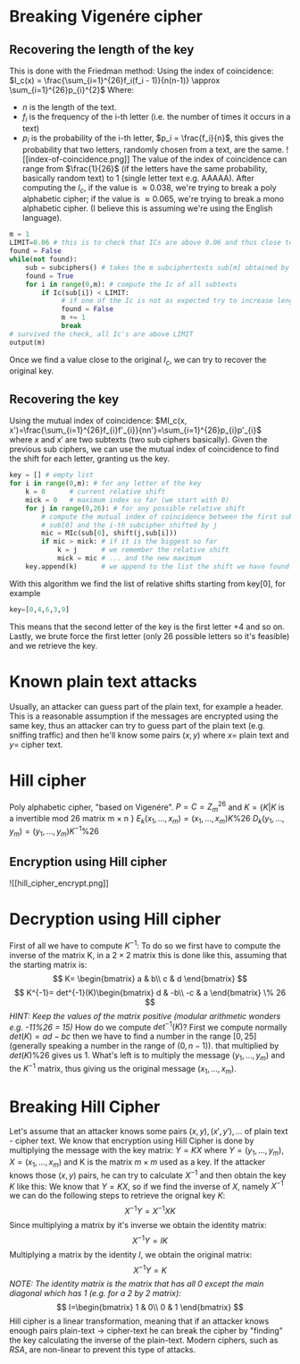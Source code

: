 # Breaking Vigenére cipher
## Recovering the length of the key
This is done with the Friedman method:
Using the index of coincidence:
$I_c(x) = \frac{\sum_{i=1}^{26}f_i(f_i - 1)}{n(n-1)} \approx \sum_{i=1}^{26}p_{i}^{2}$
Where:
- $n$ is the length of the text.
- $f_i$ is the frequency of the i-th letter (i.e. the number of times it occurs in a text)
- $p_i$ is the probability of the i-th letter, $p_i = \frac{f_i}{n}$, this gives the probability that two letters, randomly chosen from a text, are the same.
![[index-of-coincidence.png]]
The value of the index of coincidence can range from $\frac{1}{26}$ (if the letters have the same probability, basically random text) to $1$ (single letter text e.g. AAAAA).
After computing the $I_c$, if the value is $\approx 0.038$, we're trying to break a poly alphabetic cipher; if the value is $\approx 0.065$, we're trying to break a mono alphabetic cipher. (I believe this is assuming we're using the English language).
```python
m = 1
LIMIT=0.06 # this is to check that ICs are above 0.06 and thus close to 0.065
found = False
while(not found):
    sub = subciphers() # takes the m subciphertexts sub[m] obtained by selecting one letter every m
    found = True
    for i in range(0,m): # compute the Ic of all subtexts
        if Ic(sub[i]) < LIMIT:
             # if one of the Ic is not as expected try to increase length
             found = False
             m += 1
             break
# survived the check, all Ic's are above LIMIT
output(m)
```
Once we find a value close to the original $I_c$, we can try to recover the original key.
## Recovering the key
Using the mutual index of coincidence:
$MI_c(x, x')=\frac{\sum_{i=1}^{26}f_{i}f'_{i}}{nn'}=\sum_{i=1}^{26}p_{i}p'_{i}$  
where $x$ and $x'$ are two subtexts (two sub ciphers basically).
Given the previous sub ciphers, we can use the mutual index of coincidence to find the shift for each letter, granting us the key.
```python
key = [] # empty list
for i in range(0,m): # for any letter of the key
    k = 0      # current relative shift
    mick = 0   # maximum index so far (we start with 0)
    for j in range(0,26): # for any possible relative shift
        # compute the mutual index of coincidence between the first subcipher 
        # sub[0] and the i-th subcipher shifted by j
        mic = MIc(sub[0], shift(j,sub[i]))
        if mic > mick: # if it is the biggest so far
            k = j      # we remember the relative shift
            mick = mic # ... and the new maximum
    key.append(k)      # we append to the list the shift we have found
```
With this algorithm we find the list of relative shifts starting from key[0], for example
```python
key=[0,4,6,3,9]
```
This means that the second letter of the key is the first letter $+4$ and so on.
Lastly, we brute force the first letter (only $26$ possible letters so it's feasible) and we retrieve the key.

# Known plain text attacks
Usually, an attacker can guess part of the plain text, for example a header. This is a reasonable assumption if the messages are encrypted using the same key, thus an attacker can try to guess part of the plain text (e.g. sniffing traffic) and then he'll know some pairs $(x,y)$ where $x=$ plain text and $y=$ cipher text.

# Hill cipher
Poly alphabetic cipher, "based on Vigenére".
$P=C=Z_m^{26}$ and $K=\{K|K$ is a invertible mod 26 matrix m $\times$ n $\}$
$E_k(x_1, \dots, x_m) = (x_1, \dots, x_m) K \% 26$ 
$D_k(y_1, \dots, y_m) = (y_1, \dots, y_m) K^{-1} \% 26$ 
## Encryption using Hill cipher
![[hill_cipher_encrypt.png]]

# Decryption using Hill cipher
First of all we have to compute $K^{-1}$:
To do so we first have to compute the inverse of the matrix K, in a $2 \times 2$ matrix this is done like this, assuming that the starting matrix is:
$$
K= \begin{bmatrix}
a & b\\
c & d
\end{bmatrix}
$$
$$
K^{-1}= det^{-1}(K)\begin{bmatrix}
d & -b\\
-c & a
\end{bmatrix} \% 26
$$
*HINT: Keep the values of the matrix positive (modular arithmetic wonders e.g. -11%26 = 15)*
How do we compute $det^{-1}(K)$? 
First we compute normally $det(K) = ad - bc$ then we have to find a number in the range $[0,25]$(generally speaking a number in the range of $(0, n-1)$). that multiplied by $det(K)\% 26$ gives us $1$.
What's left is to multiply the message $(y_1, \dots, y_m)$ and the $K^{-1}$ matrix, thus giving us the original message $(x_1, \dots, x_m)$.
# Breaking Hill Cipher
Let's assume that an attacker knows some pairs $(x,y), (x',y'), \dots$ of plain text - cipher text.
We know that encryption using Hill Cipher is done by multiplying the message with the key matrix: $Y=KX$ where $Y=(y_1, \dots, y_m)$, $X=(x_1, \dots, x_m)$ and K is the matrix $m \times m$ used as a key.
If the attacker knows those $(x,y)$ pairs, he can try to calculate $X^{-1}$ and then obtain the key $K$ like this:
We know that $Y=KX$, so if we find the inverse of $X$, namely $X^{-1}$ we can do the following steps to retrieve the orignal key $K$:
$$
X^{-1}Y=X^{-1}XK
$$
Since multiplying a matrix by it's inverse we obtain the identity matrix:
$$
X^{-1}Y=IK
$$
Multiplying a matrix by the identity $I$, we obtain the original matrix:
$$
X^{-1}Y=K
$$
*NOTE: The identity matrix is the matrix that has all 0 except the main diagonal which has 1 (e.g. for a 2 by 2 matrix):*
$$
I=\begin{bmatrix}
1 & 0\\
0 & 1
\end{bmatrix}
$$
Hill cipher is a linear transformation, meaning that if an attacker knows enough pairs plain-text $\rightarrow$ cipher-text he can break the cipher by "finding" the key calculating the inverse of the plain-text.
Modern ciphers, such as *RSA*, are non-linear to prevent this type of attacks.